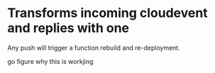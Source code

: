 # Transforms incoming cloudevent and replies with one

Any push will trigger a function rebuild and re-deployment.



go figure why this is workjing
